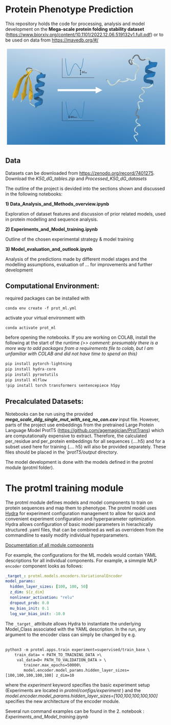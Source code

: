 # Protein Phenotype Prediction

This repository holds the code for processing, analysis and model development on the **Mega-scale protein folding stability dataset** (https://www.biorxiv.org/content/10.1101/2022.12.06.519132v1.full.pdf) or to be used on data from https://mavedb.org/#/

![Title_Image](Data/images/cover.jpeg)

## Data

Datasets can be downloaded from https://zenodo.org/record/7401275. Download the *K50_dG_tables.zip* and *Processed_K50_dG_datasets*

The outline of the project is devided into the sections shown and discussed in the following notebooks:

**1)  Data_Analysis_and_Methods_overview.ipynb**

Exploration of dataset features and discussion of prior related models, used in protein modelling and sequence analysis.

**2)  Experiments_and_Model_training.ipynb**

Outline of the chosen experimental strategy & model training

**3) Model_evaluation_and_outlook.ipynb**

Analysis of the predictions made by different model stages and the modelling assumptions, evaluation of ... for improvements and further development

## Computational Environment:

required packages can be installed with  

```console
conda env create -f prot_ml.yml
```

activate your virtual environment with 
```console
conda activate prot_ml
```
before opening the notebooks. If you are working on COLAB, install the following at the start of the runtime *(>> comment: presumably there is a more  way to add packages from a requirements file to colab, but I am unfamiliar with COLAB and did not have time to spend on this)* 

```python
pip install pytorch-lightning
pip install hydra-core
pip install pyrootutils
pip install mlflow
!pip install torch transformers sentencepiece h5py
``` 


## Precalculated Datasets: 
Notebooks can be run using the provided ***mega_scale_ddg_single_mut_with_seq_no_con.csv*** input file. However, parts of the project use embeddings from the pretrained Large Protein Language Model ProtT5 (https://github.com/agemagician/ProtTrans) which are computationally expensive to extract. Therefore, the calculated per_residue and per_protein embeddings for all sequences (....h5) and for a subset used here for training (.... h5) will also be provided separately. These files should be placed in the *'protT5/output* directory.

The model development is done with the models defined in the protml module (protml folder). 


# The protml training module

The protml module defines models and model components to train on protein sequences and map them to phenotype. The protml model uses [Hydra](https://hydra.cc/) for experiment configuration management to allow for quick and convenient experiment configuration and hyperparameter optimization. Hydra allows configuration of basic model parameters in hierachically structured .yaml files, that can be combined as well as overrideen from the commandline to easily modify individual hyperparameters.  

[Documentation of all module components](https://andreagraf.github.io/Protein_ML/)

For example, the configurations for the ML models would contain YAML descriptions for all individual components. For example, a simmple MLP `encoder` component looks as follows:

```yaml
_target_: protml.models.encoders.VariationalEncoder
model_params:
  hidden_layer_sizes: [100, 100, 50]
  z_dim: ${z_dim}
  nonlinear_activation: "relu"
  dropout_prob: 0.0
  mu_bias_init: 0.1
  log_var_bias_init: -10.0
```

The `_target_` attribute allows Hydra to instantiate the underlying Model_Class associated with the YAML description. In the run, any argument to the encoder class can simply be changed  by e.g.

```console

python3 -m protml.apps.train experiment=supervised/train_base \
    train_data= < PATH_TO_TRAINING_DATA >\
     val_data=D< PATH_TO_VALIDATION_DATA > \
        trainer.max_epochs=50000\
        model.encoder.model_params.hidden_layer_sizes=[100,100,100,100,100] z_dim=10
```

where the *experiment* keyword specifies the basic experiment setup (Experiments are located in  *protml/configs/experiment* ) and the *model.encoder.model_params.hidden_layer_sizes=[100,100,100,100,100]*  specifies the new architecture of the encoder module. 


Several run command examples can be  found in the 2. notebook : *Experiments_and_Model_training.ipynb*
